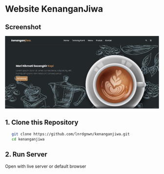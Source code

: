 # Website KenanganJiwa
## Screenshot
![Image](https://github.com/lnrdgnwn/kenanganjiwa/blob/main/screenshot.png)

## 1. Clone this Repository
```bash
   git clone https://github.com/lnrdgnwn/kenanganjiwa.git
   cd kenanganjiwa
  ```

## 2. Run Server
Open with live server or default browser

